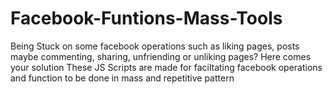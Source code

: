 # Facebook-Funtions-Mass-Tools
Being Stuck on some facebook operations such as liking pages, posts maybe commenting, sharing, unfriending or unliking pages?
Here comes your solution These JS Scripts are made for faciltating facebook operations and function to be done in mass and repetitive pattern 
